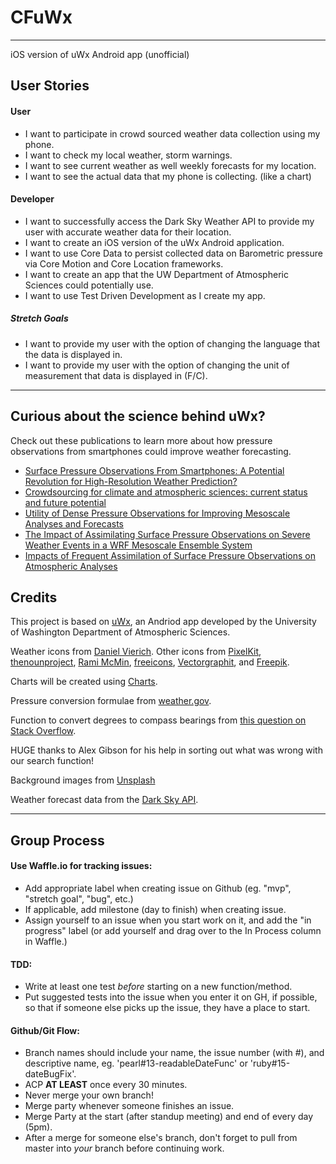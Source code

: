 # CFuWx
----
iOS version of uWx Android app (unofficial)

## User Stories

#### User

* I want to participate in crowd sourced weather data collection using my phone.
* I want to check my local weather, storm warnings. 
* I want to see current weather as well weekly forecasts for my location. 
* I want to see the actual data that my phone is collecting. (like a chart)


#### Developer

* I want to successfully access the Dark Sky Weather API to provide my user with accurate weather data for their location. 
* I want to create an iOS version of the uWx Android application.
* I want to use Core Data to persist collected data on Barometric pressure via Core Motion and Core Location frameworks. 
* I want to create an app that the UW Department of Atmospheric Sciences could potentially use.
* I want to use Test Driven Development as I create my app.

##### Stretch Goals
* I want to provide my user with the option of changing the language that the data is displayed in.
* I want to provide my user with the option of changing the unit of measurement that data is displayed in (F/C).

----

## Curious about the science behind uWx?

Check out these publications to learn more about how pressure observations from smartphones could improve weather forecasting.

* [Surface Pressure Observations From Smartphones: A Potential Revolution for High-Resolution Weather Prediction?](http://journals.ametsoc.org/doi/abs/10.1175/BAMS-D-13-00188.1)
* [Crowdsourcing for climate and atmospheric sciences: current status and future potential](http://onlinelibrary.wiley.com/doi/10.1002/joc.4210/abstract)
* [Utility of Dense Pressure Observations for Improving Mesoscale Analyses and Forecasts](http://journals.ametsoc.org/doi/citedby/10.1175/MWR-D-13-00269.1)
* [The Impact of Assimilating Surface Pressure Observations on Severe Weather Events in a WRF Mesoscale Ensemble System](http://journals.ametsoc.org/doi/abs/10.1175/2009MWR3042.1)
* [Impacts of Frequent Assimilation of Surface Pressure Observations on Atmospheric Analyses](http://journals.ametsoc.org/doi/abs/10.1175/MWR-D-14-00097.1)


## Credits

This project is based on [uWx](https://www.cmetwx.com/), an Andriod app developed by the University of Washington Department of Atmospheric Sciences.

Weather icons from [Daniel Vierich](http://www.danvierich.de/weather/). Other icons from [PixelKit](http://www.iconarchive.com/show/swanky-outlines-icons-by-pixelkit/15-Light-Bulb-icon.html), [thenounproject](https://thenounproject.com/term/barometer/1841/), [Rami McMin](http://www.flaticon.com/free-icon/winds-symbol_53372), [freeicons](http://www.freeiconspng.com/free-images/timer-icon-7808), [Vectorgraphit](http://www.flaticon.com/free-icon/2-drops_15553), and [Freepik](http://www.flaticon.com/authors/freepik).

Charts will be created using [Charts](https://github.com/danielgindi/Charts).

Pressure conversion formulae from [weather.gov](https://www.weather.gov/media/epz/wxcalc/pressureConversion.pdf).

Function to convert degrees to compass bearings from [this question on Stack Overflow](http://stackoverflow.com/questions/13220367/cardinal-wind-direction-from-degrees).

HUGE thanks to Alex Gibson for his help in sorting out what was wrong with our search function!

Background images from [Unsplash](https://unsplash.com/)

Weather forecast data from the [Dark Sky API](https://darksky.net/dev/).

---

## Group Process

#### Use Waffle.io for tracking issues:

* Add appropriate label when creating issue on Github (eg. "mvp", "stretch goal", "bug", etc.)
* If applicable, add milestone (day to finish) when creating issue.
* Assign yourself to an issue when you start work on it, and add the "in progress" label (or add yourself and drag over to the In Process column in Waffle.)

#### TDD:

* Write at least one test *before* starting on a new function/method.
* Put suggested tests into the issue when you enter it on GH, if possible, so that if someone else picks up the issue, they have a place to start.

#### Github/Git Flow:

* Branch names should include your name, the issue number (with #), and descriptive name, eg. 'pearl#13-readableDateFunc' or 'ruby#15-dateBugFix'.
* ACP **AT LEAST** once every 30 minutes.
* Never merge your own branch!
* Merge party whenever someone finishes an issue.
* Merge Party at the start (after standup meeting) and end of every day (5pm).
* After a merge for someone else's branch, don't forget to pull from master into *your* branch before continuing work.
